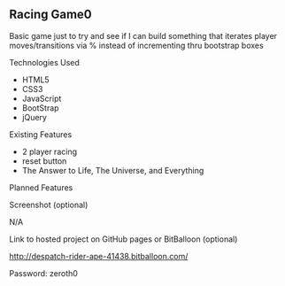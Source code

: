 ## Racing Game0

Basic game just to try and see if I can build something that iterates player moves/transitions via % instead of incrementing thru bootstrap boxes

Technologies Used

* HTML5
* CSS3
* JavaScript
* BootStrap
* jQuery

Existing Features

* 2 player racing
* reset button
* The Answer to Life, The Universe, and Everything

Planned Features

Screenshot (optional)

N/A

Link to hosted project on GitHub pages or BitBalloon (optional)

http://despatch-rider-ape-41438.bitballoon.com/

Password: zeroth0